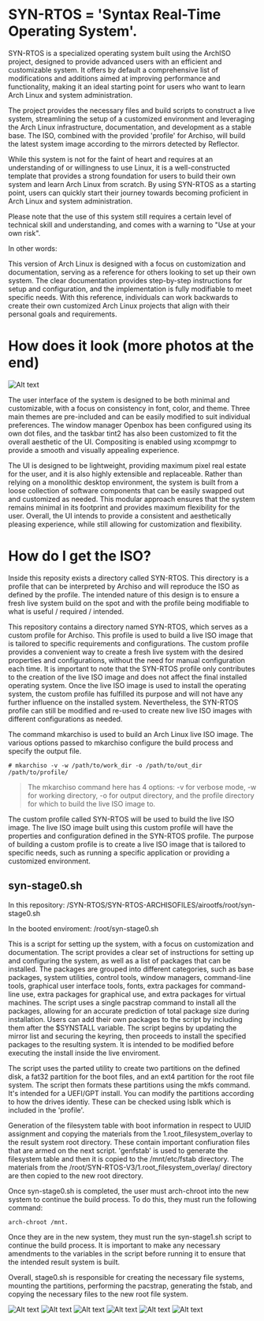 # SYN-RTOS = 'Syntax Real-Time Operating System'.

SYN-RTOS is a specialized operating system built using the ArchISO project, designed to provide advanced users with an efficient and customizable system. It offers by default a comprehensive list of modifications and additions aimed at improving performance and functionality, making it an ideal starting point for users who want to learn Arch Linux and system administration.

The project provides the necessary files and build scripts to construct a live system, streamlining the setup of a customized environment and leveraging the Arch Linux infrastructure, documentation, and development as a stable base. The ISO, combined with the provided 'profile' for Archiso, will build the latest system image according to the mirrors detected by Reflector.

While this system is not for the faint of heart and requires at an understanding of or willingness to use Linux, it is a well-constructed template that provides a strong foundation for users to build their own system and learn Arch Linux from scratch. By using SYN-RTOS as a starting point, users can quickly start their journey towards becoming proficient in Arch Linux and system administration.

Please note that the use of this system still requires a certain level of technical skill and understanding, and comes with a warning to "Use at your own risk".

In other words: 

This version of Arch Linux is designed with a focus on customization and documentation, serving as a reference for others looking to set up their own system. The clear documentation provides step-by-step instructions for setup and configuration, and the implementation is fully modifiable to meet specific needs. With this reference, individuals can work backwards to create their own customized Arch Linux projects that align with their personal goals and requirements.

# How does it look (more photos at the end)
![Alt text](/Screenshots/syn-latest.png?raw=true)

The user interface of the system is designed to be both minimal and customizable, with a focus on consistency in font, color, and theme. Three main themes are pre-included and can be easily modified to suit individual preferences. The window manager Openbox has been configured using its own dot files, and the taskbar tint2 has also been customized to fit the overall aesthetic of the UI. Compositing is enabled using xcompmgr to provide a smooth and visually appealing experience.

The UI is designed to be lightweight, providing maximum pixel real estate for the user, and it is also highly extensible and replaceable. Rather than relying on a monolithic desktop environment, the system is built from a loose collection of software components that can be easily swapped out and customized as needed. This modular approach ensures that the system remains minimal in its footprint and provides maximum flexibility for the user. Overall, the UI intends to provide a consistent and aesthetically pleasing experience, while still allowing for customization and flexibility.

# How do I get the ISO?

Inside this reposity exists a directory called SYN-RTOS. This directory is a profile that can be interpreted by Archiso and will reproduce the ISO as defined by the profile. The intended nature of this design is to ensure a fresh live system build on the spot and with the profile being modifiable to what is useful / required / intended.

This repository contains a directory named SYN-RTOS, which serves as a custom profile for Archiso. This profile is used to build a live ISO image that is tailored to specific requirements and configurations. The custom profile provides a convenient way to create a fresh live system with the desired properties and configurations, without the need for manual configuration each time. It is important to note that the SYN-RTOS profile only contributes to the creation of the live ISO image and does not affect the final installed operating system. Once the live ISO image is used to install the operating system, the custom profile has fulfilled its purpose and will not have any further influence on the installed system. Nevertheless, the SYN-RTOS profile can still be modified and re-used to create new live ISO images with different configurations as needed.

The command mkarchiso is used to build an Arch Linux live ISO image. The various options passed to mkarchiso configure the build process and specify the output file.

```
# mkarchiso -v -w /path/to/work_dir -o /path/to/out_dir /path/to/profile/
```
> The mkarchiso command here has 4 options: -v for verbose mode, -w for working directory, -o for output directory, and the profile directory for which to build the live ISO image to.

The custom profile called SYN-RTOS will be used to build the live ISO image. The live ISO image built using this custom profile will have the properties and configuration defined in the SYN-RTOS profile. The purpose of building a custom profile is to create a live ISO image that is tailored to specific needs, such as running a specific application or providing a customized environment.

## syn-stage0.sh

In this repository:           /SYN-RTOS/SYN-RTOS-ARCHISOFILES/airootfs/root/syn-stage0.sh

In the booted enviroment:     /root/syn-stage0.sh

This is a script for setting up the system, with a focus on customization and documentation. The script provides a clear set of instructions for setting up and configuring the system, as well as a list of packages that can be installed. The packages are grouped into different categories, such as base packages, system utilities, control tools, window managers, command-line tools, graphical user interface tools, fonts, extra packages for command-line use, extra packages for graphical use, and extra packages for virtual machines. The script uses a single pacstrap command to install all the packages, allowing for an accurate prediction of total package size during installation. Users can add their own packages to the script by including them after the $SYNSTALL variable. The script begins by updating the mirror list and securing the keyring, then proceeds to install the specified packages to the resulting system. It is intended to be modified before executing the install inside the live enviroment.

The script uses the parted utility to create two partitions on the defined disk, a fat32 partition for the boot files, and an ext4 partition for the root file system. The script then formats these partitions using the mkfs command. It's intended for a UEFI/GPT install. You can modify the partitions according to how the drives identiy. These can be checked using lsblk which is included in the 'profile'.

Generation of the filesystem table with boot information in respect to UUID assignment and copying the materials from the 1.root_filesystem_overlay to the result system root directory. These contain important confiuration files that are armed on the next script. 'genfstab' is used to generate the filesystem table and then it is copied to the /mnt/etc/fstab directory. The materials from the /root/SYN-RTOS-V3/1.root_filesystem_overlay/ directory are then copied to the new root directory.

Once syn-stage0.sh is completed, the user must arch-chroot into the new system to continue the build process. To do this, they must run the following command: 
```
arch-chroot /mnt.
```
Once they are in the new system, they must run the syn-stage1.sh script to continue the build process. It is important to make any necessary amendments to the variables in the script before running it to ensure that the intended result system is built.

Overall, stage0.sh is responsible for creating the necessary file systems, mounting the partitions, performing the pacstrap, generating the fstab, and copying the necessary files to the new root file system.

![Alt text](/Screenshots/default-syn-theme.png?raw=true)
![Alt text](/Screenshots/green-syn-theme.png?raw=true)
![Alt text](/Screenshots/red-syn-theme.png?raw=true)
![Alt text](/Screenshots/reddown-syn-theme.png?raw=true)
![Alt text](/Screenshots/Openbox_Menu.PNG?raw=true)
![Alt text](/Screenshots/Pacman_Updates.PNG?raw=true)
